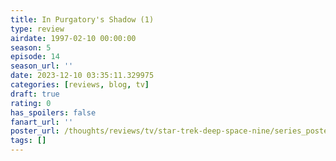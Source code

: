 ```yaml
---
title: In Purgatory's Shadow (1)
type: review
airdate: 1997-02-10 00:00:00
season: 5
episode: 14
season_url: ''
date: 2023-12-10 03:35:11.329975
categories: [reviews, blog, tv]
draft: true
rating: 0
has_spoilers: false
fanart_url: ''
poster_url: /thoughts/reviews/tv/star-trek-deep-space-nine/series_poster.jpg
tags: []
---
```


